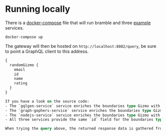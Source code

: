 # Running locally

There is a [docker-compose](./docker-compose.yaml) file that will run bramble and three [example](./examples) services.

```
docker-compose up
```

The gateway will then be hosted on `http://localhost:8082/query`, be sure to point a GraphQL client to this address.

```graphql
{
  randomGizmo {
    email
    id
    name
    rating
  }
}

If you have a look on the source code:
- The `gqlgen-service` service enriches the boundaries type Gizmo with `name` field
- The `graph-gophers-service` service enriches the boundaries type Gizmo with `email` field
- The `nodejs-service` service enriches the boundaries type Gizmo with `rating` field
- All three services provide the same `id` field for the boundaries type Gizmo

When trying the query above, the returned response data is gathered from those three services by the Bramble gateway.
```
